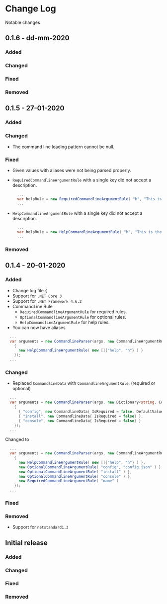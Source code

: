 # Change Log

Notable changes

## 0.1.6 - dd-mm-2020

### Added

### Changed

### Fixed

### Removed

## 0.1.5 - 27-01-2020

### Added

### Changed

- The command line leading pattern cannot be null.

### Fixed

- Given values with aliases were not being parsed properly.
- `RequiredCommandlineArgumentRule` with a single key did not accept a description.

  ```csharp
    ...
    var helpRule = new RequiredCommandlineArgumentRule( "h", "This is the required command" );
    ...
  ```

- `HelpCommandlineArgumentRule` with a single key did not accept a description.

  ```csharp
    ...
    var helpRule = new HelpCommandlineArgumentRule( "h", "This is the help command" );
    ...
  ```

### Removed

## 0.1.4 - 20-01-2020

### Added

- Change log file :)
- Support for `.NET Core 3`
- Support for `.NET Framework 4.6.2`
- CommandLine Rule
  - `RequiredCommandlineArgumentRule` for required rules.
  - `OptionalCommandlineArgumentRule` for optional rules.
  - `HelpCommandlineArgumentRule` for help rules.
- You can now have aliases
  
```csharp
  ...
  var arguments = new CommandlineParser(args, new CommandlineArgumentRules
    {
      new HelpCommandlineArgumentRule( new []{"help", "h"} ) }
    });
  ...
```

### Changed

- Replaced `CommandlineData` with `CommandlineArgumentRule`, (required or optional)

```csharp
  ...
  var arguments = new CommandlineParser(args, new Dictionary<string, CommandlineData>
    {
      { "config", new CommandlineData{ IsRequired = false, DefaultValue = "config.json"}},
      { "install", new CommandlineData{ IsRequired = false} },
      { "console", new CommandlineData{ IsRequired = false} }
    });
  ...
```

Changed to

```csharp
  ...
  var arguments = new CommandlineParser(args, new CommandlineArgumentRules
    {
      new HelpCommandlineArgumentRule( new []{"help", "h"} ) },
      new OptionalCommandlineArgumentRule( "config", "config.json" ) },
      new OptionalCommandlineArgumentRule( "install" ) },
      new OptionalCommandlineArgumentRule( "console" ) },
      new RequiredCommandlineArgumentRule( "name" )
    });
  ...
```

### Fixed

### Removed

- Support for `netstandard1.3`

## Initial release

### Added

### Changed

### Fixed

### Removed
